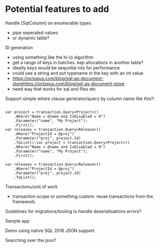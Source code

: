 # Potential features to add

Handle [SqlColumn] on enumerable types
* pipe seperated values
* or dynamic table?



ID generation

* using something like the hi-lo algorithm
* get a range of keys in batches. kep allocations in another table? 
* ideally keys would be sequntial ints for performance
* could use a string and put typename in the key with an int value
* https://octopus.com/blog/sql-as-document-storehttps://octopus.com/blog/sql-as-document-store
* need way that works for sql and files etc


Support simple where clause generator/query by column name
like this?:
```

var project = transaction.Query<Project>()
    .Where("Name = @name and IsDisabled = 0")
    .Parameter("name", "My Project");
    .First();
var releases = transaction.Query<Release>()
    .Where("ProjectId = @proj")
    .Parameter("proj", project.Id)
    .ToList();var project = transaction.Query<Project>()
    .Where("Name = @name and IsDisabled = 0")
    .Parameter("name", "My Project");
    .First();

var releases = transaction.Query<Release>()
    .Where("ProjectId = @proj")
    .Parameter("proj", project.Id)
    .ToList();

```

Transactions/unit of work
- transaction scope or something custom. reuse transactions from the framework.



Guidelines for migrations/tooling to handle deserialisations errors?



Sample app



Demo using native SQL 2016 JSON support




Searching over the json?
